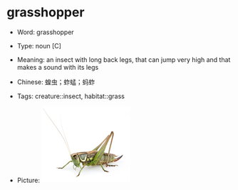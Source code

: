 # grasshopper

- Word: grasshopper

- Type: noun [C]
- Meaning: an insect with long back legs, that can jump very high and that makes a sound with its legs
- Chinese: 蝗虫；蚱蜢；蚂蚱
- Tags: creature::insect, habitat::grass
- Picture: ![grasshopper](images/grasshopper.jpg)

